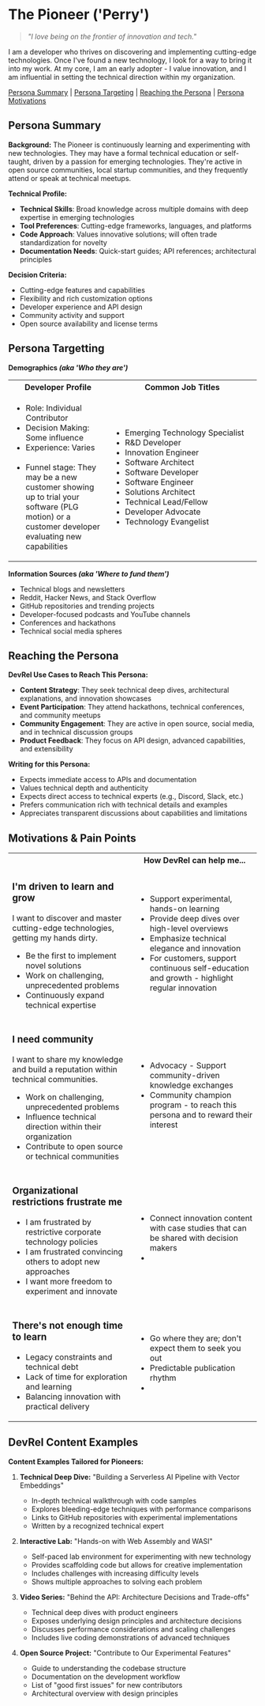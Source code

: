 # The Pioneer ('Perry') #

> *"I love being on the frontier of innovation and tech."*

I am a developer who thrives on discovering and implementing cutting-edge technologies. Once I've found a new technology, I look for a way to bring it into my work. At my core, I am an early adopter - I value innovation, and I am influential in setting the technical direction within my organization.

[Persona Summary](#persona-summary) | [Persona Targeting](#persona-targetting) | [Reaching the Persona](#reaching-the-persona) |  [Persona Motivations](#persona-motivations)


## Persona Summary ##
**Background:**
The Pioneer is continuously learning and experimenting with new technologies. They may have a formal technical education or self-taught, driven by a passion for emerging technologies. They're active in open source communities, local startup communities, and they frequently attend or speak at technical meetups.

**Technical Profile:**
- **Technical Skills**: Broad knowledge across multiple domains with deep expertise in emerging technologies
- **Tool Preferences**: Cutting-edge frameworks, languages, and platforms
- **Code Approach**: Values innovative solutions; will often trade standardization for novelty
- **Documentation Needs**: Quick-start guides; API references; architectural principles

**Decision Criteria:**
- Cutting-edge features and capabilities
- Flexibility and rich customization options
- Developer experience and API design
- Community activity and support
- Open source availability and license terms

## Persona Targetting ##
**Demographics *(aka 'Who they are')***
<table>
   <tr>
      <th>Developer Profile</th>
      <th>Common Job Titles</th>
   </tr>
   <tr>
      <td width=40%>
      <ul>
         <li>Role: Individual Contributor</li>
         <li>Decision Making: Some influence</li>
         <li>Experience: Varies<br>&nbsp</li>
         <li>Funnel stage: They may be a new customer showing up to trial your software (PLG motion) or a customer developer evaluating new capabilities</li>
      </ul>
      </td>
      <td width=60%>
      <ul>
        <li>Emerging Technology Specialist</li>
        <li>R&D Developer</li>
        <li>Innovation Engineer</li>
        <li>Software Architect</li>
        <li>Software Developer</li>
        <li>Software Engineer</li>
        <li>Solutions Architect</li>
        <li>Technical Lead/Fellow</li>
        <li>Developer Advocate</li>
        <li>Technology Evangelist</li>
      </ul>
      </td>
   </tr>
</table>

**Information Sources *(aka 'Where to fund them')***
- Technical blogs and newsletters
- Reddit, Hacker News, and Stack Overflow
- GitHub repositories and trending projects
- Developer-focused podcasts and YouTube channels
- Conferences and hackathons
- Technical social media spheres

## Reaching the Persona ##

**DevRel Use Cases to Reach This Persona:**
- **Content Strategy**: They seek technical deep dives, architectural explanations, and innovation showcases
- **Event Participation**: They attend hackathons, technical conferences, and community meetups
- **Community Engagement**: They are active in open source, social media, and in technical discussion groups
- **Product Feedback**: They focus on API design, advanced capabilities, and extensibility

**Writing for this Persona:**
- Expects immediate access to APIs and documentation
- Values technical depth and authenticity
- Expects direct access to technical experts (e.g., Discord, Slack, etc.)
- Prefers communication rich with technical details and examples
- Appreciates transparent discussions about capabilities and limitations

## Motivations & Pain Points ##

<table>
   <tbody>
      <tr>
         <th> </th><th>How DevRel can help me...</th>
      </tr>
      <tr>
         <td width=50%>
            <h3>I'm driven to learn and grow</h3>
            I want to discover and master cutting-edge technologies, getting my hands dirty.
            <ul>
            <li>Be the first to implement novel solutions</li>
            <li>Work on challenging, unprecedented problems</li>
            <li>Continuously expand technical expertise</li>
            </ul>
         </td>
         <td width=50%>
            <ul>
            <li>Support experimental, hands-on learning</li>
            <li>Provide deep dives over high-level overviews</li>
            <li>Emphasize technical elegance and innovation</li>
            <li>For customers, support continuous self-education and growth - highlight regular innovation</li>
         </ul></td>
      </tr>
      <tr>
         <td>
            <h3>I need community</h3>
            I want to share my knowledge and build a reputation within technical communities.
            <ul>
            <li>Work on challenging, unprecedented problems</li>
            <li>Influence technical direction within their organization</li>
            <li>Contribute to open source or technical communities</li>
            </ul>
         </td>
         <td>
            <ul>
            <li>Advocacy - Support community-driven knowledge exchanges</li>
            <li>Community champion program - to reach this persona and to reward their interest</li>
         </ul></td>
      </tr>
      <tr>
         <td>
            <h3>Organizational restrictions frustrate me</h3>
            <ul>
            <li>I am frustrated by restrictive corporate technology policies</li>
            <li>I am frustrated convincing others to adopt new approaches</li>
            <li>I want more freedom to experiment and innovate</li>
            </ul>
         </td>
         <td>
            <ul>
            <li>Connect innovation content with case studies that can be shared with decision makers</li>
            <li></li>
         </ul></td>
      </tr>
      <tr>
         <td>
            <h3>There's not enough time to learn</h3>
            <ul>
            <li>Legacy constraints and technical debt</li>
            <li>Lack of time for exploration and learning</li>
            <li>Balancing innovation with practical delivery</li>
            </ul>
         </td>
         <td>
            <ul>
            <li>Go where they are; don't expect them to seek you out</li>
            <li>Predictable publication rhythm</li>
            <li></li>
         </ul></td>
      </tr>
   </tbody>
</table>

## DevRel Content Examples ##
**Content Examples Tailored for Pioneers:**
1. **Technical Deep Dive:** "Building a Serverless AI Pipeline with Vector Embeddings"
   - In-depth technical walkthrough with code samples
   - Explores bleeding-edge techniques with performance comparisons
   - Links to GitHub repositories with experimental implementations
   - Written by a recognized technical expert

2. **Interactive Lab:** "Hands-on with Web Assembly and WASI"
   - Self-paced lab environment for experimenting with new technology
   - Provides scaffolding code but allows for creative implementation
   - Includes challenges with increasing difficulty levels
   - Shows multiple approaches to solving each problem

3. **Video Series:** "Behind the API: Architecture Decisions and Trade-offs"
   - Technical deep dives with product engineers
   - Exposes underlying design principles and architecture decisions
   - Discusses performance considerations and scaling challenges
   - Includes live coding demonstrations of advanced techniques

4. **Open Source Project:** "Contribute to Our Experimental Features"
   - Guide to understanding the codebase structure
   - Documentation on the development workflow
   - List of "good first issues" for new contributors
   - Architectural overview with design principles
